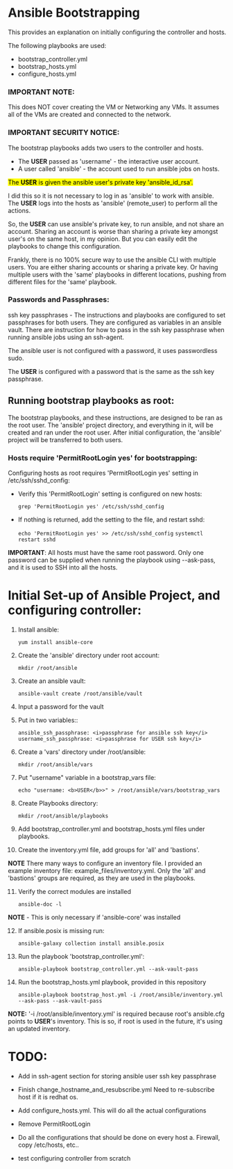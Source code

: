 
# Ansible Bootstrapping

This provides an explanation on initially configuring the controller and hosts.

The following playbooks are used:
- bootstrap_controller.yml
- bootstrap_hosts.yml
- configure_hosts.yml

### IMPORTANT NOTE:

This does NOT cover creating the VM or Networking any VMs.
It assumes all of the VMs are created and connected to the network.

### IMPORTANT SECURITY NOTICE:

The bootstrap playbooks adds two users to the controller and hosts.

- The <b>USER</b> passed as 'username' - the interactive user account.
- A user called 'ansible' - the account used to run ansible jobs on hosts.

<mark>The **USER** is given the ansible user's private key 'ansible_id_rsa'.</mark>

I did this so it is not necessary to log in as 'ansible' to work with ansible.
The <b>USER</b> logs into the hosts as 'ansible' (remote_user) to perform all the actions.

So, the <b>USER</b> can use ansible's private key, to run ansible, and not share an account.
Sharing an account is worse than sharing a private key amongst user's on the same host, in my opinion.
But you can easily edit the playbooks to change this configuration.

Frankly, there is no 100% secure way to use the ansible CLI with multiple users.
You are either sharing accounts or sharing a private key. Or having multiple users
with the 'same' playbooks in different locations, pushing from different files for
the 'same' playbook.

### Passwords and Passphrases:

ssh key passphrases - The instructions and playbooks are configured to set
passphrases for both users. They are configured as variables in an ansible vault.
There are instruction for how to pass in the ssh key passphrase
when running ansible jobs using an ssh-agent.

The ansible user is not configured with a password, it uses passwordless sudo.

The **USER** is configured with a password that is the same as the ssh key passphrase.


<h2>Running bootstrap playbooks as root:</h2>

The bootstrap playbooks, and these instructions, are designed to be ran as
the root user. The 'ansible' project directory, and everything in it,
will be created and ran under the root user. After initial configuration,
the 'ansible' project will be transferred to both users.

<h3>Hosts require 'PermitRootLogin yes' for bootstrapping:</h3>

Configuring hosts as root requires 'PermitRootLogin yes' setting in /etc/ssh/sshd_config:

- Verify this 'PermitRootLogin' setting is configured on new hosts:
      
    `grep 'PermitRootLogin yes' /etc/ssh/sshd_config`
    
- If nothing is returned, add the setting to the file, and restart sshd:

    `echo 'PermitRootLogin yes' >> /etc/ssh/sshd_config`
    `systemctl restart sshd`

<b>IMPORTANT</b>: All hosts must have the same root password.
Only one password can be supplied when running the playbook using --ask-pass,
and it is used to SSH into all the hosts.


<h1>Initial Set-up of Ansible Project, and configuring controller:</h1>

1. Install ansible:

    `yum install ansible-core`

2. Create the 'ansible' directory under root account:
    
    `mkdir /root/ansible`

3. Create an ansible vault:

    `ansible-vault create /root/ansible/vault`

4. Input a password for the vault

5. Put in two variables::

    `ansible_ssh_passphrase: <i>passphrase for ansible ssh key</i>`
    `username_ssh_passphrase: <i>passphrase for USER ssh key</i>`

6. Create a 'vars' directory under /root/ansible:

    `mkdir /root/ansible/vars`

7. Put "username" variable in a bootstrap_vars file:

    `echo "username: <b>USER</b>>" > /root/ansible/vars/bootstrap_vars`

8. Create Playbooks directory:

    `mkdir /root/ansible/playbooks`

9. Add bootstrap_controller.yml and bootstrap_hosts.yml files under playbooks.

10. Create the inventory.yml file, add groups for 'all' and 'bastions'.

<b>NOTE</b>
There many ways to configure an inventory file.
I provided an example inventory file: example_files/inventory.yml.
Only the 'all' and 'bastions' groups are required,
as they are used in the playbooks.

11. Verify the correct modules are installed

    `ansible-doc -l`

<b>NOTE</b> - This is only necessary if 'ansible-core' was installed

12. If ansible.posix is missing run:

    `ansible-galaxy collection install ansible.posix`

13. Run the playbook 'bootstrap_controller.yml':

    `ansible-playbook bootstrap_controller.yml --ask-vault-pass`

15. Run the bootstrap_hosts.yml playbook, provided in this repository

    `ansible-playbook bootstrap_host.yml -i /root/ansible/inventory.yml --ask-pass --ask-vault-pass`

<b>NOTE:</b> '-i /root/ansible/inventory.yml' is required because
root's ansible.cfg points to <b>USER</b>'s inventory.
This is so, if root is used in the future, it's using an updated inventory.


<h1>TODO:</h1>

 * Add in ssh-agent section for storing ansible user ssh key passphrase

 * Finish change_hostname_and_resubscribe.yml
    Need to re-subscribe host if it is redhat os.

 * Add configure_hosts.yml. This will do all the actual configurations
 
 * Remove PermitRootLogin
 
 * Do all the configurations that should be done on every host
     a. Firewall, copy /etc/hosts, etc..
 
 * test configuring controller from scratch
